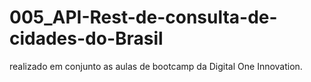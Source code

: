 # 005_API-Rest-de-consulta-de-cidades-do-Brasil

realizado em conjunto as aulas de bootcamp da Digital One Innovation.
